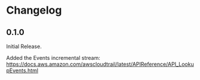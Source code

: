 # Changelog

## 0.1.0
Initial Release.

Added the Events incremental stream: https://docs.aws.amazon.com/awscloudtrail/latest/APIReference/API_LookupEvents.html

